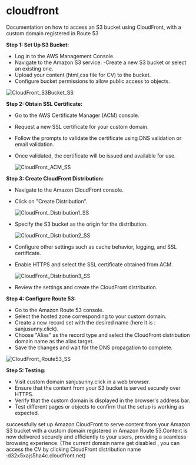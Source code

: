 # cloudfront
Documentation on how to access an S3 bucket using CloudFront, with a custom domain registered in Route 53

**Step 1: Set Up S3 Bucket:**

- Log in to the AWS Management Console.
- Navigate to the Amazon S3 service.
-Create a new S3 bucket or select an existing one.
- Upload your content (html,css file for CV) to the bucket.
- Configure bucket permissions to allow public access to objects.

![CloudFront_S3Bucket_SS](https://github.com/SanjuSunny28/cloudfront/assets/81848448/e5d4e954-ec37-4770-b41e-437b72315762)


**Step 2: Obtain SSL Certificate:**

- Go to the AWS Certificate Manager (ACM) console.
- Request a new SSL certificate for your custom domain.
- Follow the prompts to validate the certificate using DNS validation or email validation.
- Once validated, the certificate will be issued and available for use.

  ![CloudFront_ACM_SS](https://github.com/SanjuSunny28/cloudfront/assets/81848448/95a18f37-edd7-4705-9b14-41d5f2db94af)

**Step 3: Create CloudFront Distribution:**

- Navigate to the Amazon CloudFront console.
- Click on "Create Distribution".

    ![CloudFront_Distribution1_SS](https://github.com/SanjuSunny28/cloudfront/assets/81848448/aa75a6a8-2f37-4c1d-887c-a49ba9b13c64)
  
- Specify the S3 bucket as the origin for the distribution.

  ![CloudFront_Distribution2_SS](https://github.com/SanjuSunny28/cloudfront/assets/81848448/1f28077e-68a1-474b-ac2c-44b05dbeb9bf)
  
- Configure other settings such as cache behavior, logging, and SSL certificate.
- Enable HTTPS and select the SSL certificate obtained from ACM.

  ![CloudFront_Distribution3_SS](https://github.com/SanjuSunny28/cloudfront/assets/81848448/e04df80a-3acb-406c-b366-5449c81a000f)
  
- Review the settings and create the CloudFront distribution.


  





  

**Step 4: Configure Route 53:**

- Go to the Amazon Route 53 console.
- Select the hosted zone corresponding to your custom domain.
- Create a new record set with the desired name (here it is : sanjusunny.click).
- Choose "Alias" as the record type and select the CloudFront distribution domain name as the alias target.
- Save the changes and wait for the DNS propagation to complete.

![CloudFront_Route53_SS](https://github.com/SanjuSunny28/cloudfront/assets/81848448/25ce7e20-1345-4b01-9e4b-db96000a5bcd)

**Step 5: Testing:**

- Visit  custom domain sanjusunny.click in a web browser.
- Ensure that the content from your S3 bucket is served securely over HTTPS.
- Verify that the custom domain is displayed in the browser's address bar.
- Test different pages or objects to confirm that the setup is working as expected.

successfully set up Amazon CloudFront to serve content from your Amazon S3 bucket with a custom domain registered in Amazon Route 53.Content is now delivered securely and efficiently to your users, providing a seamless browsing experience.
(The current domain name get disabled , you can access the CV by clicking CloudFront distribution name :d32x5xajs5ha4c.cloudfront.net)
